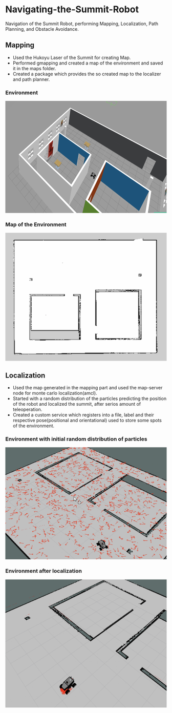# Navigating-the-Summit-Robot
Navigation of the Summit Robot, performing Mapping, Localization, Path Planning, and Obstacle Avoidance.

## Mapping

* Used the Hukoyu Laser of the Summit for creating Map.
* Performed gmapping and created a map of the environment and saved it in the maps folder.
* Created a package which provides the so created map to the localizer and path planner.

### Environment 
<img src="images/Screen Shot 2018-08-06 at 3.46.40 AM.png" width=650 height=350 >
<br/>

### Map of the Environment 
<img src="images/Screen Shot 2018-08-06 at 4.00.23 AM.png" width=650 height=400 >
<br/>

## Localization

* Used the map generated in the mapping part and used the map-server node for monte carlo localization(amcl).
* Started with a random distribution of the particles predicting the position of the robot and localized the summit, after serios amount of teleoperation.
* Created a custom service which registers into a file, label and their respective pose(positional and orientational) used to store some spots of the environment.

### Environment with initial random distribution of particles
<img src="images/Screen Shot 2018-08-07 at 3.09.14 AM.png" width=650 height=350 >
<br/>

### Environment after localization
<img src="images/Screen Shot 2018-08-07 at 3.06.58 AM.png" width=650 height=400 >
<br/>
